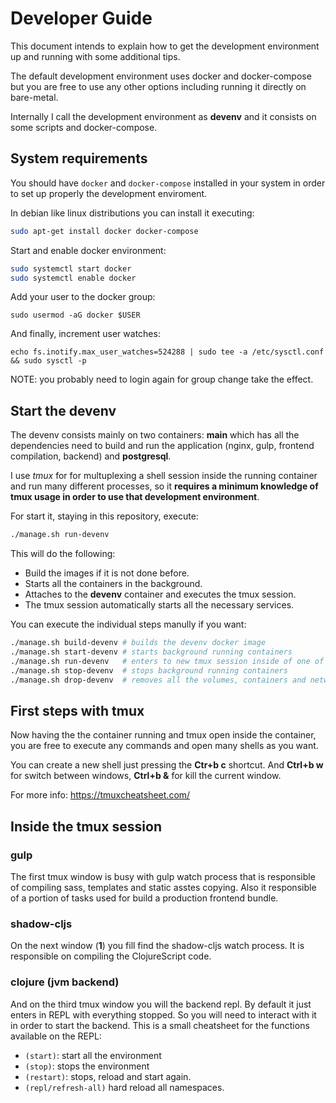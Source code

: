 # Developer Guide #

This document intends to explain how to get the development
environment up and running with some additional tips.

The default development environment uses docker and docker-compose
but you are free to use any other options including running it
directly on bare-metal.


Internally I call the development environment as **devenv** and it
consists on some scripts and docker-compose.


## System requirements ##

You should have `docker` and `docker-compose` installed in your system
in order to set up properly the development enviroment.

In debian like linux distributions you can install it executing:

```bash
sudo apt-get install docker docker-compose
```

Start and enable docker environment:


```bash
sudo systemctl start docker
sudo systemctl enable docker
```

Add your user to the docker group:

```basb
sudo usermod -aG docker $USER
```

And finally, increment user watches:

```
echo fs.inotify.max_user_watches=524288 | sudo tee -a /etc/sysctl.conf && sudo sysctl -p
```

NOTE: you probably need to login again for group change take the effect.


## Start the devenv ##

The devenv consists mainly on two containers: **main** which has all
the dependencies need to build and run the application (nginx, gulp,
frontend compilation, backend) and **postgresql**.

I use _tmux_ for for multuplexing a shell session inside the running
container and run many different processes, so it **requires a minimum
knowledge of tmux usage in order to use that development
environment**.

For start it, staying in this repository, execute:

```bash
./manage.sh run-devenv
```

This will do the following:

- Build the images if it is not done before.
- Starts all the containers in the background.
- Attaches to the **devenv** container and executes the tmux session.
- The tmux session automatically starts all the necessary services.

You can execute the individual steps manully if you want:

```bash
./manage.sh build-devenv # builds the devenv docker image
./manage.sh start-devenv # starts background running containers
./manage.sh run-devenv   # enters to new tmux session inside of one of the running containers
./manage.sh stop-devenv  # stops background running containers
./manage.sh drop-devenv  # removes all the volumes, containers and networks used by the devenv
```


## First steps with tmux ##

Now having the the container running and tmux open inside the
container, you are free to execute any commands and open many shells
as you want.

You can create a new shell just pressing the **Ctr+b c** shortcut. And
**Ctrl+b w** for switch between windows, **Ctrl+b &** for kill the
current window.

For more info: https://tmuxcheatsheet.com/


## Inside the tmux session ##

### gulp ###

The first tmux window is busy with gulp watch process that is
responsible of compiling sass, templates and static asstes
copying. Also it responsible of a portion of tasks used for build a
production frontend bundle.

### shadow-cljs ###

On the next window (**1**) you fill find the shadow-cljs watch
process. It is responsible on compiling the ClojureScript code.


### clojure (jvm backend) ###

And on the third tmux window you will the backend repl. By default it
just enters in REPL with everything stopped. So you will need to
interact with it in order to start the backend. This is a small
cheatsheet for the functions available on the REPL:

- `(start)`: start all the environment
- `(stop)`: stops the environment
- `(restart)`: stops, reload and start again.
- `(repl/refresh-all)` hard reload all namespaces.
